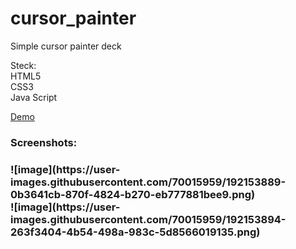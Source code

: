 # cursor_painter
Simple cursor painter deck

Steck: <br>
HTML5 <br>
CSS3 <br>
Java Script

<a href="https://deniskrav4enko.github.io/cursor_painter/"> Demo </a>

<h3>Screenshots:<h3>
![image](https://user-images.githubusercontent.com/70015959/192153889-0b3641cb-870f-4824-b270-eb777881bee9.png) <br>
![image](https://user-images.githubusercontent.com/70015959/192153894-263f3404-4b54-498a-983c-5d8566019135.png)
